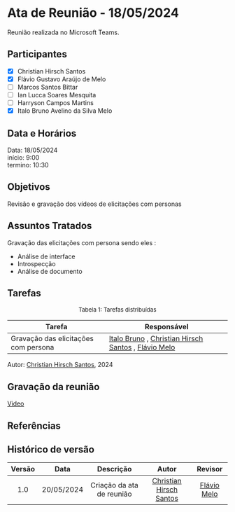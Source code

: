 # Ata de Reunião - 18/05/2024

Reunião realizada no Microsoft Teams.

## Participantes
- [x] Christian Hirsch Santos
- [x] Flávio Gustavo Araújo de Melo
- [ ] Marcos Santos Bittar
- [ ] Ian Lucca Soares Mesquita
- [ ] Harryson Campos Martins
- [x] Italo Bruno Avelino da Silva Melo

## Data e Horários

Data: 18/05/2024 \
início: 9:00 \
termino: 10:30

## Objetivos

Revisão e gravação dos vídeos de elicitações com personas

## Assuntos Tratados

Gravação das elicitações com persona sendo eles :
- Análise de interface
- Introspecção
- Análise de documento

## Tarefas

<font size="2"><p style="text-align: center">Tabela 1: Tarefas distribuídas </p></font>

| Tarefa                               | Responsável                                      |
| ------------------------------------ | ------------------------------------------------ |  
| Gravação das elicitações com persona             | [Italo Bruno](https://github.com/ItaloBrunoM) , [Christian Hirsch Santos](https://github.com/crstyhs) , [Flávio Melo](https://github.com/flavioovatsug)  |

Autor: [Christian Hirsch Santos](https://github.com/crstyhs), 2024

## Gravação da reunião

[Video](https://www.youtube.com/watch?v=huW7cJE9Ajk)

## Referências

## Histórico de versão

| Versão | Data | Descrição | Autor | Revisor |
| :----: | :--: | :-------: | :---: | :-----: |
| 1.0 | 20/05/2024 | Criação da ata de reunião  | [Christian Hirsch Santos](https://github.com/crstyhs) | [Flávio Melo](https://github.com/flavioovatsug) |
